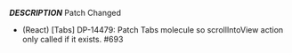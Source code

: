 ___DESCRIPTION___
Patch
Changed
- (React) [Tabs] DP-14479: Patch Tabs molecule so scrollIntoView action only called if it exists. #693 
